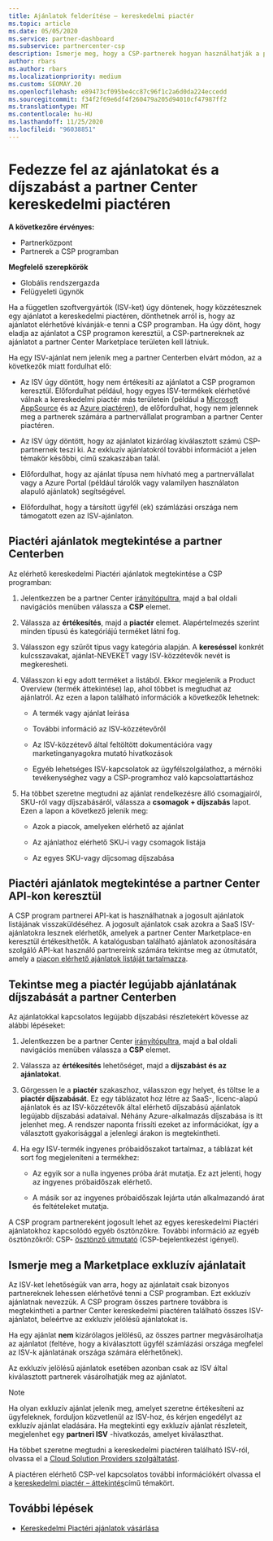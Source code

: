 ```yaml
---
title: Ajánlatok felderítése – kereskedelmi piactér
ms.topic: article
ms.date: 05/05/2020
ms.service: partner-dashboard
ms.subservice: partnercenter-csp
description: Ismerje meg, hogy a CSP-partnerek hogyan használhatják a partner centert a piactéren az SaaS-ajánlatok vagy a független szoftvergyártók (ISV-EK) díjszabásának megtekintéséhez vagy kereséséhez.
author: rbars
ms.author: rbars
ms.localizationpriority: medium
ms.custom: SEOMAY.20
ms.openlocfilehash: e89473cf095be4cc87c96f1c2a6d0da224eccedd
ms.sourcegitcommit: f34f2f69e6df4f260479a205d94010cf47987ff2
ms.translationtype: MT
ms.contentlocale: hu-HU
ms.lasthandoff: 11/25/2020
ms.locfileid: "96038851"
---
```

# <a name="discover-offers-and-pricing-in-partner-center-commercial-marketplace"></a>Fedezze fel az ajánlatokat és a díjszabást a partner Center kereskedelmi piactéren

**A következőre érvényes:**

- Partnerközpont
- Partnerek a CSP programban

**Megfelelő szerepkörök**

- Globális rendszergazda
- Felügyeleti ügynök

Ha a független szoftvergyártók (ISV-ket) úgy döntenek, hogy közzétesznek egy ajánlatot a kereskedelmi piactéren, dönthetnek arról is, hogy az ajánlatot elérhetővé kívánják-e tenni a CSP programban. Ha úgy dönt, hogy eladja az ajánlatot a CSP programon keresztül, a CSP-partnereknek az ajánlatot a partner Center Marketplace területen kell látniuk.

Ha egy ISV-ajánlat nem jelenik meg a partner Centerben elvárt módon, az a következők miatt fordulhat elő:

- Az ISV úgy döntött, hogy nem értékesíti az ajánlatot a CSP programon keresztül. Előfordulhat például, hogy egyes ISV-termékek elérhetővé válnak a kereskedelmi piactér más területein (például a [Microsoft AppSource](https://appsource.microsoft.com/) és az [Azure piactéren](https://azuremarketplace.microsoft.com/)), de előfordulhat, hogy nem jelennek meg a partnerek számára a partnervállalat programban a partner Center piactéren.

- Az ISV úgy döntött, hogy az ajánlatot kizárólag kiválasztott számú CSP-partnernek teszi ki. Az exkluzív ajánlatokról további információt a jelen témakör későbbi, című szakaszában talál.

- Előfordulhat, hogy az ajánlat típusa nem hívható meg a partnervállalat vagy a Azure Portal (például tárolók vagy valamilyen használaton alapuló ajánlatok) segítségével.

- Előfordulhat, hogy a társított ügyfél (ek) számlázási országa nem támogatott ezen az ISV-ajánlaton.

## <a name="view-marketplace-offers-in-partner-center"></a>Piactéri ajánlatok megtekintése a partner Centerben

Az elérhető kereskedelmi Piactéri ajánlatok megtekintése a CSP programban:

1. Jelentkezzen be a partner Center [irányítópultra](https://partner.microsoft.com/dashboard), majd a bal oldali navigációs menüben válassza a **CSP** elemet.

2. Válassza az **értékesítés**, majd a **piactér** elemet. Alapértelmezés szerint minden típusú és kategóriájú terméket látni fog.

3. Válasszon egy szűrőt típus vagy kategória alapján. A **kereséssel** konkrét kulcsszavakat, ajánlat-NEVEKET vagy ISV-közzétevők nevét is megkeresheti.

4. Válasszon ki egy adott terméket a listából. Ekkor megjelenik a Product Overview (termék áttekintése) lap, ahol többet is megtudhat az ajánlatról. Az ezen a lapon található információk a következők lehetnek: 

    - A termék vagy ajánlat leírása

    - További információ az ISV-közzétevőről

    - Az ISV-közzétevő által feltöltött dokumentációra vagy marketinganyagokra mutató hivatkozások

    - Egyéb lehetséges ISV-kapcsolatok az ügyfélszolgálathoz, a mérnöki tevékenységhez vagy a CSP-programhoz való kapcsolattartáshoz

5. Ha többet szeretne megtudni az ajánlat rendelkezésre álló csomagjairól, SKU-ról vagy díjszabásáról, válassza a **csomagok + díjszabás** lapot. Ezen a lapon a következő jelenik meg:

    - Azok a piacok, amelyeken elérhető az ajánlat

    - Az ajánlathoz elérhető SKU-i vagy csomagok listája

    - Az egyes SKU-vagy díjcsomag díjszabása

## <a name="view-marketplace-offers-via-partner-center-apis"></a>Piactéri ajánlatok megtekintése a partner Center API-kon keresztül

A CSP program partnerei API-kat is használhatnak a jogosult ajánlatok listájának visszaküldéséhez. A jogosult ajánlatok csak azokra a SaaS ISV-ajánlatokra lesznek elérhetők, amelyek a partner Center Marketplace-en keresztül értékesíthetők. A katalógusban található ajánlatok azonosítására szolgáló API-kat használó partnereink számára tekintse meg az útmutatót, amely a [piacon elérhető ajánlatok listáját tartalmazza](/partner-center/develop/create-subscription-azure-marketplace-products#get-a-list-of-offers-for-a-market).

## <a name="view-the-latest-marketplace-offer-pricing-in-partner-center"></a>Tekintse meg a piactér legújabb ajánlatának díjszabását a partner Centerben

Az ajánlatokkal kapcsolatos legújabb díjszabási részletekért kövesse az alábbi lépéseket:

1. Jelentkezzen be a partner Center [irányítópultra](https://partner.microsoft.com/dashboard), majd a bal oldali navigációs menüben válassza a **CSP** elemet.

2. Válassza az **értékesítés** lehetőséget, majd a **díjszabást és az ajánlatokat**.

3. Görgessen le a **piactér** szakaszhoz, válasszon egy helyet, és töltse le a **piactér díjszabását**. Ez egy táblázatot hoz létre az SaaS-, licenc-alapú ajánlatok és az ISV-közzétevők által elérhető díjszabású ajánlatok legújabb díjszabási adataival. Néhány Azure-alkalmazás díjszabása is itt jelenhet meg. A rendszer naponta frissíti ezeket az információkat, így a választott gyakorisággal a jelenlegi árakon is megtekintheti.

4. Ha egy ISV-termék ingyenes próbaidőszakot tartalmaz, a táblázat két sort fog megjeleníteni a termékhez:

    - Az egyik sor a nulla ingyenes próba árát mutatja. Ez azt jelenti, hogy az ingyenes próbaidőszak elérhető.

    - A másik sor az ingyenes próbaidőszak lejárta után alkalmazandó árat és feltételeket mutatja.

A CSP program partnereként jogosult lehet az egyes kereskedelmi Piactéri ajánlatokhoz kapcsolódó egyéb ösztönzőkre. További információ az egyéb ösztönzőkről: CSP- [ösztönző útmutató](https://aka.ms/partnerincentives) (CSP-bejelentkezést igényel).

## <a name="learn-about-marketplace-exclusive-offers"></a>Ismerje meg a Marketplace exkluzív ajánlatait

Az ISV-ket lehetőségük van arra, hogy az ajánlatait csak bizonyos partnereknek lehessen elérhetővé tenni a CSP programban. Ezt exkluzív ajánlatnak nevezzük. A CSP program összes partnere továbbra is megtekintheti a partner Center kereskedelmi piactéren található összes ISV-ajánlatot, beleértve az exkluzív jelölésű ajánlatokat is.

Ha egy ajánlat **nem** kizárólagos jelölésű, az összes partner megvásárolhatja az ajánlatot (feltéve, hogy a kiválasztott ügyfél számlázási országa megfelel az ISV-k ajánlatának országa számára elérhetőnek).

Az exkluzív jelölésű ajánlatok esetében azonban csak az ISV által kiválasztott partnerek vásárolhatják meg az ajánlatot.

> [!NOTE]
> Ha olyan exkluzív ajánlat jelenik meg, amelyet szeretne értékesíteni az ügyfeleknek, forduljon közvetlenül az ISV-hoz, és kérjen engedélyt az exkluzív ajánlat eladására. Ha megtekinti egy exkluzív ajánlat részleteit, megjelenhet egy **partneri ISV** -hivatkozás, amelyet kiválaszthat.

Ha többet szeretne megtudni a kereskedelmi piactéren található ISV-ról, olvassa el a [Cloud Solution Providers szolgáltatást](/azure/marketplace/cloud-solution-providers).

A piactéren elérhető CSP-vel kapcsolatos további információkért olvassa el a [kereskedelmi piactér – áttekintés](csp-commercial-marketplace-overview.md)című témakört.

## <a name="next-steps"></a>További lépések

- [Kereskedelmi Piactéri ajánlatok vásárlása](csp-commercial-marketplace-purchase.md)
